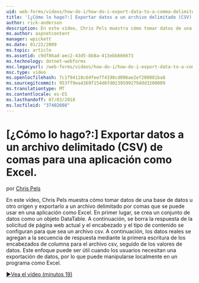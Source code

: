 ```yaml
---
uid: web-forms/videos/how-do-i/how-do-i-export-data-to-a-comma-delimited-csv-file-for-an-application-like-excel
title: '[¿Cómo lo hago?:] Exportar datos a un archivo delimitado (CSV) de comas para una aplicación como Excel | Microsoft Docs'
author: rick-anderson
description: En este vídeo, Chris Pels muestra cómo tomar datos de una base de datos u otro origen y exportarlo a un archivo delimitado por comas que se puede usar en una aplicación li...
ms.author: aspnetcontent
manager: wpickett
ms.date: 01/22/2009
ms.topic: article
ms.assetid: c9df86ad-aec2-43d5-bb8a-413ebb666673
ms.technology: dotnet-webforms
msc.legacyurl: /web-forms/videos/how-do-i/how-do-i-export-data-to-a-comma-delimited-csv-file-for-an-application-like-excel
msc.type: video
ms.openlocfilehash: 7c1f94118c64fee7f4198cd096ae2ef200981ba8
ms.sourcegitcommit: 953ff9ea4369f154d6fd0239599279ddd3280009
ms.translationtype: MT
ms.contentlocale: es-ES
ms.lasthandoff: 07/03/2018
ms.locfileid: "37402608"
---
```

<a name="how-do-i-export-data-to-a-comma-delimited-csv-file-for-an-application-like-excel"></a>[¿Cómo lo hago?:] Exportar datos a un archivo delimitado (CSV) de comas para una aplicación como Excel.
====================
por [Chris Pels](https://twitter.com/chrispels)

En este vídeo, Chris Pels muestra cómo tomar datos de una base de datos u otro origen y exportarlo a un archivo delimitado por comas que se puede usar en una aplicación como Excel. En primer lugar, se crea un conjunto de datos como un objeto DataTable. A continuación, se borra la respuesta de la solicitud de página web actual y el encabezado y el tipo de contenido se configuran para que sea un archivo csv. A continuación, los datos reales se agregan a la secuencia de respuesta mediante la primera escritura de los encabezados de columna para el archivo csv, seguido de los valores de datos. Este enfoque puede ser útil cuando los usuarios necesitan una exportación de datos, por lo que puede manipularse localmente en un programa como Excel.

[&#9654;Vea el vídeo (minutos 19)](https://channel9.msdn.com/Blogs/ASP-NET-Site-Videos/how-do-i-export-data-to-a-comma-delimited-csv-file-for-an-application-like-excel)
